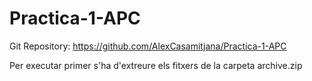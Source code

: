 # Practica-1-APC

Git Repository: https://github.com/AlexCasamitjana/Practica-1-APC

Per executar primer s'ha d'extreure els fitxers de la carpeta archive.zip